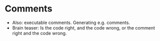 # Comments
- Also: executable comments. Generating e.g. comments.
- Brain teaser: Is the code right, and the code wrong, or the comment right and the code wrong.

